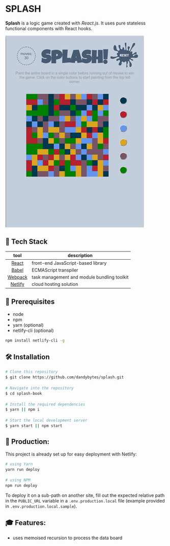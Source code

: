 # SPLASH

**Splash** is a logic game created with _React.js_. It uses pure stateless functional components with React hooks.

![](https://github.com/dandybytes/splash/blob/master/docs/splash-min.PNG)

## 👾 Tech Stack

|                        tool                         | description                                 |
| :-------------------------------------------------: | ------------------------------------------- |
| [React](http://facebook.github.io/react/index.html) | front-end JavaScript-based library          |
|            [Babel](https://babeljs.io/)             | ECMAScript transpiler                       |
|         [Webpack](https://webpack.js.org/)          | task management and module bundling toolkit |
| [Netlify](https://www.netlify.com/)                 | cloud hosting solution                      |

## 🔐 Prerequisites

- node
- npm
- yarn (optional)
- netlify-cli (optional)
```sh
npm install netlify-cli -g
```

## 🛠 Installation

```bash
# Clone this repository
$ git clone https://github.com/dandybytes/splash.git

# Navigate into the repository
$ cd splash-book

# Install the required dependencies
$ yarn || npm i

# Start the local development server
$ yarn start || npm start
```

## 🚀 Production:
This project is already set up for easy deployment with Netlify:
```sh
# using Yarn
yarn run deploy

# using NPM
npm run deploy
```
To deploy it on a sub-path on another site, fill out the expected relative path in the `PUBLIC_URL` variable in a `.env.production.local` file (example provided in `.env.production.local.sample`).

## 🎓 Features:

-   uses memoised recursion to process the data board
